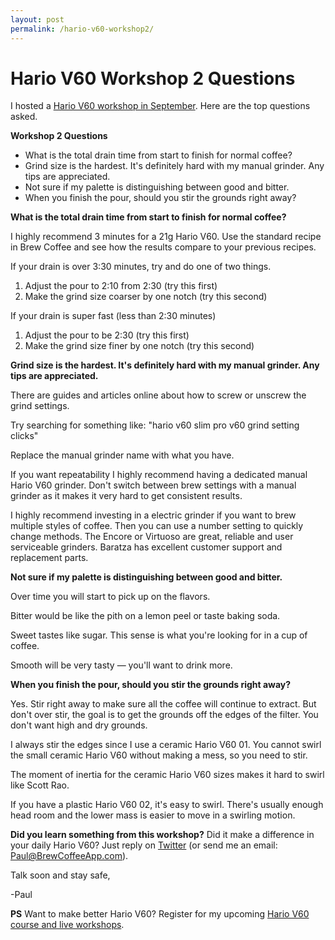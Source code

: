 ```yaml
---
layout: post
permalink: /hario-v60-workshop2/
---
```


# Hario V60 Workshop 2 Questions

I hosted a [Hario V60 workshop in September](https://youtu.be/0wEMpQOBXps). Here are the top questions asked.

**Workshop 2 Questions**

* What is the total drain time from start to finish for normal coffee?
* Grind size is the hardest. It's definitely hard with my manual grinder. Any tips are appreciated.
* Not sure if my palette is distinguishing between good and bitter.
* When you finish the pour, should you stir the grounds right away? 

**What is the total drain time from start to finish for normal coffee?**

I highly recommend 3 minutes for a 21g Hario V60. Use the standard recipe in Brew Coffee and see how the results compare to your previous recipes.

If your drain is over 3:30 minutes, try and do one of two things. 

1. Adjust the pour to 2:10 from 2:30 (try this first)
2. Make the grind size coarser by one notch (try this second)

If your drain is super fast (less than 2:30 minutes)

1. Adjust the pour to be 2:30 (try this first)
2. Make the grind size finer by one notch (try this second)

**Grind size is the hardest. It's definitely hard with my manual grinder. Any tips are appreciated.**

There are guides and articles online about how to screw or unscrew the grind settings.

Try searching for something like: "hario v60 slim pro v60 grind setting clicks"

Replace the manual grinder name with what you have.

If you want repeatability I highly recommend having a dedicated manual Hario V60 grinder. Don't switch between brew settings with a manual grinder as it makes it very hard to get consistent results.

I highly recommend investing in a electric grinder if you want to brew multiple styles of coffee. Then you can use a number setting to quickly change methods. The Encore or Virtuoso are great, reliable and user serviceable grinders. Baratza has excellent customer support and replacement parts.

**Not sure if my palette is distinguishing between good and bitter.**

Over time you will start to pick up on the flavors.

Bitter would be like the pith on a lemon peel or taste baking soda.

Sweet tastes like sugar. This sense is what you're looking for in a cup of coffee.

Smooth will be very tasty — you'll want to drink more.

**When you finish the pour, should you stir the grounds right away?** 

Yes. Stir right away to make sure all the coffee will continue to extract. But don't over stir, the goal is to get the grounds off the edges of the filter. You don't want high and dry grounds.

I always stir the edges since I use a ceramic Hario V60 01. You cannot swirl the small ceramic Hario V60 without making a mess, so you need to stir.

The moment of inertia for the ceramic Hario V60 sizes makes it hard to swirl like Scott Rao. 

If you have a plastic Hario V60 02, it's easy to swirl. There's usually enough head room and the lower mass is easier to move in a swirling motion.

**Did you learn something from this workshop?** Did it make a difference in your daily Hario V60? Just reply on [Twitter](https://twitter.com/PaulSolt) (or send me an email: [Paul@BrewCoffeeApp.com](mailto:Paul@BrewCoffeeApp.com)).

Talk soon and stay safe,

-Paul

**PS** Want to make better Hario V60? Register for my upcoming [Hario V60 course and live workshops](https://brewcoffee.ck.page/1007b6fc1a).

